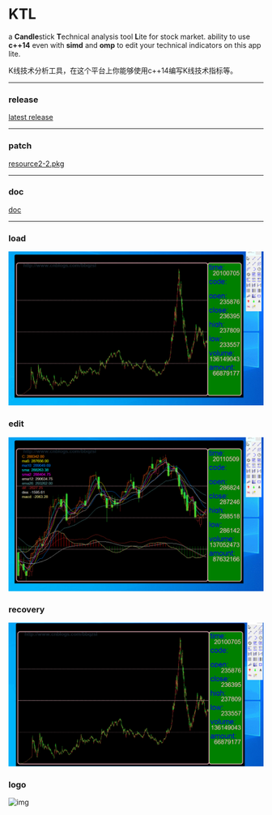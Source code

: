 # KTL

a **Candle**stick **T**echnical analysis tool **L**ite for stock market. ability to use **c++14** even with **simd** and **omp** to edit your technical indicators on this app lite.

K线技术分析工具，在这个平台上你能够使用c++14编写K线技术指标等。

----------------------------

### release
[latest release](https://github.com/bbqz007/KTL/blob/master/bin/KTL%20%5Bzhelper.release.20211209%5D.7z)

----------------------------

### patch
[resource2-2.pkg](https://github.com/bbqz007/KTL/blob/master/patch/resource2-2.pkg)

----------------------------

### doc
[doc](https://github.com/bbqz007/KTL/doc/readme.md)

----------------------------

### load
![img](resources/GIF_KTL_Load.gif)
### edit
![img](resources/GIF_KTL_EDIT.gif)
### recovery
![img](resources/GIF_KTL_RE2.gif)
### logo
![img](resources/GIF_KTL_LOGO2.gif)
